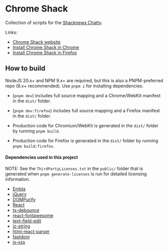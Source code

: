 # Chrome Shack

Collection of scripts for the [Shacknews Chatty](https://www.shacknews.com/chatty).

Links:

-   [Chrome Shack website](http://adam.hughes.cc/shack/chromeshack/)
-   [Install Chrome Shack in Chrome](https://chrome.google.com/webstore/detail/chrome-shack/mcnpepegfcikofcogenpncheiohblnpp?hl=en)
-   [Install Chrome Shack in Firefox](https://addons.mozilla.org/en-US/firefox/addon/chromeshack/)

## How to build

NodeJS 20.x+ and NPM 9.x+ are required, but this is also a PNPM-preferred repo (8.x+ recommended). Use `pnpm i` for installing dependencies.

-   (`pnpm dev`) includes full source mapping and a Chrome/WebKit manifest in the `dist/` folder.

-   (`pnpm dev:firefox`) includes full source mapping and a Firefox manifest in the `dist/` folder.

-   Production code for Chromium/WebKit is generated in the `dist/` folder by running `pnpm build`.

-   Production code for Firefox is generated in the `dist/` folder by running `pnpm build:firefox`.

#### Dependencies used in this project

NOTE: See the `ThirdPartyLicenses.txt` in the `public/` folder that is generated when `pnpm generate-licenses` is run for detailed licensing information.

-   [Embla](https://github.com/davidcetinkaya/embla-carousel)
-   [jQuery](https://github.com/jquery/jquery)
-   [DOMPurify](https://github.com/cure53/DOMPurify)
-   [React](https://github.com/facebook/react)
-   [ts-debounce](https://github.com/chodorowicz/ts-debounce)
-   [react-fontawesome](https://github.com/FortAwesome/react-fontawesome)
-   [text-field-edit](https://github.com/fregante/text-field-edit)
-   [lz-string](https://github.com/pieroxy/lz-string)
-   [html-react-parser](https://github.com/remarkablemark/html-react-parser)
-   [fastdom](https://github.com/wilsonpage/fastdom)
-   [js-xss](https://github.com/leizongmin/js-xss)
